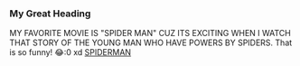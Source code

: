 ### My Great Heading
MY FAVORITE MOVIE IS "SPIDER MAN" CUZ ITS EXCITING WHEN I WATCH THAT STORY OF THE YOUNG MAN WHO HAVE POWERS BY SPIDERS.
That is so funny! :joy::0
xd
[SPIDERMAN](https://www.example.com)
